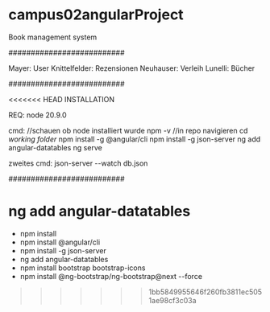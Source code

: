 # campus02angularProject
Book management system

##########################

Mayer: User
Knittelfelder: Rezensionen
Neuhauser: Verleih
Lunelli: Bücher

##########################

<<<<<<< HEAD
INSTALLATION

REQ:
node 20.9.0

cmd:
//schauen ob node installiert wurde
npm -v
//in repo navigieren
cd *working folder*
npm install -g @angular/cli
npm install -g json-server
ng add angular-datatables
ng serve

zweites cmd:
json-server --watch db.json

##########################

 

ng add angular-datatables
=======
* npm install
* npm install @angular/cli
* npm install -g json-server
* ng add angular-datatables
* npm install bootstrap bootstrap-icons
* npm install @ng-bootstrap/ng-bootstrap@next --force
>>>>>>> 1bb5849955646f260fb3811ec5051ae98cf3c03a
